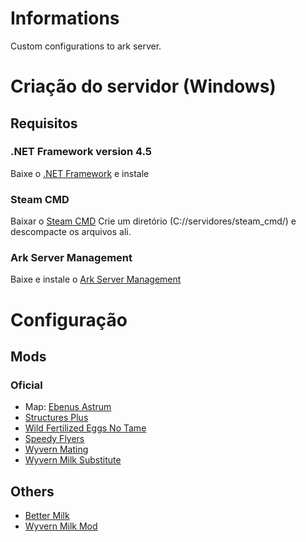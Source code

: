 # Informations
Custom configurations to ark server.

# Criação do servidor (Windows)
## Requisitos
### .NET Framework version 4.5
Baixe o [.NET Framework](https://www.microsoft.com/en-us/download/details.aspx?id=30653) e instale

### Steam CMD
Baixar o [Steam CMD](https://steamcdn-a.akamaihd.net/client/installer/steamcmd.zip)
Crie um diretório (C://servidores/steam_cmd/) e descompacte os arquivos ali.

### Ark Server Management
Baixe e instale o [Ark Server Management](http://arkservermanager.freeforums.net/thread/4/installation-ark-server-manager)

# Configuração
##


## Mods
### Oficial
* Map: [Ebenus Astrum](https://steamcommunity.com/sharedfiles/filedetails/?id=916417001)
* [Structures Plus](https://steamcommunity.com/sharedfiles/filedetails/?id=731604991)
* [Wild Fertilized Eggs No Tame](https://steamcommunity.com/sharedfiles/filedetails/?id=1191739191)
* [Speedy Flyers](https://steamcommunity.com/sharedfiles/filedetails/?id=919470289)
* [Wyvern Mating](https://steamcommunity.com/sharedfiles/filedetails/?id=814833973)
* [Wyvern Milk Substitute](https://steamcommunity.com/sharedfiles/filedetails/?id=819857895)

## Others
* [Better Milk](https://steamcommunity.com/sharedfiles/filedetails/?id=770949087)
* [Wyvern Milk Mod](https://steamcommunity.com/sharedfiles/filedetails/?id=878539458)
